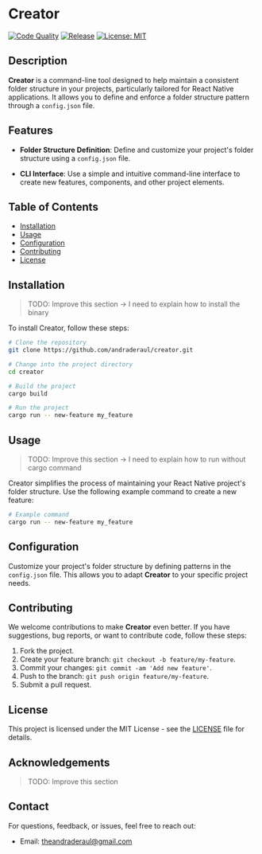 # Creator

[![Code Quality](https://github.com/andraderaul/creator/actions/workflows/quality.yml/badge.svg)](https://github.com/andraderaul/creator/actions/workflows/quality.yml) [![Release](https://github.com/andraderaul/creator/actions/workflows/release.yml/badge.svg)](https://github.com/andraderaul/creator/actions/workflows/release.yml) [![License: MIT](https://img.shields.io/badge/License-MIT-blue.svg)](https://opensource.org/licenses/MIT)

## Description

**Creator** is a command-line tool designed to help maintain a consistent folder structure in your projects, particularly tailored for React Native applications. It allows you to define and enforce a folder structure pattern through a `config.json` file.

## Features

- **Folder Structure Definition**: Define and customize your project's folder structure using a `config.json` file.

- **CLI Interface**: Use a simple and intuitive command-line interface to create new features, components, and other project elements.

## Table of Contents

- [Installation](#installation)
- [Usage](#usage)
- [Configuration](#configuration)
- [Contributing](#contributing)
- [License](#license)

## Installation

> TODO: Improve this section -> I need to explain how to install the binary

<!--Provide instructions on how to install your project. Include any dependencies, how to get the source code, and how to build/run the project.-->

To install Creator, follow these steps:

```bash
# Clone the repository
git clone https://github.com/andraderaul/creator.git

# Change into the project directory
cd creator

# Build the project
cargo build

# Run the project
cargo run -- new-feature my_feature
```

## Usage

> TODO: Improve this section -> I need to explain how to run without cargo command

Creator simplifies the process of maintaining your React Native project's folder structure. Use the following example command to create a new feature:

<!--Explain how to use your project. Provide examples and command-line usage. Include screenshots or GIFs if applicable.-->

```bash
# Example command
cargo run -- new-feature my_feature
```

## Configuration

<!--If your project has configuration options, explain how users can configure it. Include sample configuration files or settings.-->

Customize your project's folder structure by defining patterns in the `config.json` file. This allows you to adapt **Creator** to your specific project needs.

## Contributing

<!--Explain how others can contribute to your project. Include guidelines for submitting issues, feature requests, and pull requests.-->

We welcome contributions to make **Creator** even better. If you have suggestions, bug reports, or want to contribute code, follow these steps:

1. Fork the project.
2. Create your feature branch: `git checkout -b feature/my-feature`.
3. Commit your changes: `git commit -am 'Add new feature'`.
4. Push to the branch: `git push origin feature/my-feature`.
5. Submit a pull request.

## License

This project is licensed under the MIT License - see the [LICENSE](LICENSE) file for details.

## Acknowledgements

<!--If your project was inspired by others, or if you used external libraries, tools, or resources, acknowledge them here.-->

> TODO: Improve this section

## Contact

<!-- Provide contact information for users to reach out with questions, feedback, or issues.-->

For questions, feedback, or issues, feel free to reach out:

- Email: theandraderaul@gmail.com
